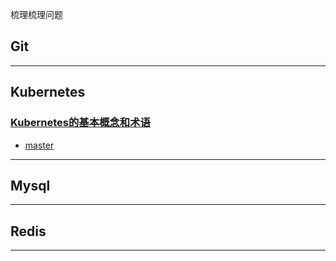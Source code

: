 梳理梳理问题

## Git

-------

## Kubernetes
### [Kubernetes的基本概念和术语]("/tree/master/Kubernetes")
* [master]("/tree/master/Kubernetes#master")

-------

## Mysql

-------

## Redis

-------




